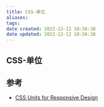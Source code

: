 ```yaml
---
title: CSS-单位
aliases:
tags:
date created: 2022-12-12 10:56:38
date updated: 2022-12-12 10:56:38
---
```


## CSS-单位

## 参考

- [CSS Units for Responsive Design](https://www.sitepoint.com/css-units-responsive-design-why-its-still-a-big-deal/)
